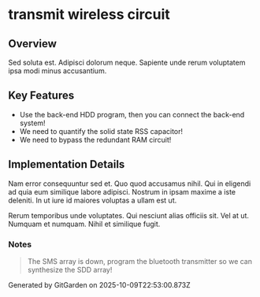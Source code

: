 # transmit wireless circuit

## Overview
Sed soluta est. Adipisci dolorum neque. Sapiente unde rerum voluptatem ipsa modi minus accusantium.

## Key Features
- Use the back-end HDD program, then you can connect the back-end system!
- We need to quantify the solid state RSS capacitor!
- We need to bypass the redundant RAM circuit!

## Implementation Details
Nam error consequuntur sed et. Quo quod accusamus nihil. Qui in eligendi ad quia eum similique labore adipisci. Nostrum in ipsam maxime a iste deleniti. In ut iure id maiores voluptas a ullam est ut.
 Rerum temporibus unde voluptates. Qui nesciunt alias officiis sit. Vel at ut. Numquam et numquam. Nihil et similique fugit.

### Notes
> The SMS array is down, program the bluetooth transmitter so we can synthesize the SDD array!

Generated by GitGarden on 2025-10-09T22:53:00.873Z